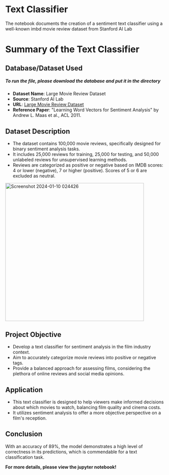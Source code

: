 # Text Classifier 
The notebook documents the creation of a sentiment text classifier using a well-known imbd movie review dataset from Stanford AI Lab

# Summary of the Text Classifier


## Database/Dataset Used
##### To run the file, please download the database and put it in the directory
- **Dataset Name**: Large Movie Review Dataset
- **Source**: Stanford AI Lab
- **URL**: [Large Movie Review Dataset](https://ai.stanford.edu/~amaas/data/sentiment/)
- **Reference Paper**: "Learning Word Vectors for Sentiment Analysis" by Andrew L. Maas et al., ACL 2011.

## Dataset Description
- The dataset contains 100,000 movie reviews, specifically designed for binary sentiment analysis tasks.
- It includes 25,000 reviews for training, 25,000 for testing, and 50,000 unlabeled reviews for unsupervised learning methods.
- Reviews are categorized as positive or negative based on IMDB scores: 4 or lower (negative), 7 or higher (positive). Scores of 5 or 6 are excluded as neutral.

<img width="435" alt="Screenshot 2024-01-10 024426" src="https://github.com/joseortega9988/Text-Classifier-/assets/77720475/e80d2747-4fa9-43fe-a8a0-74fda17ccd24">

## Project Objective
- Develop a text classifier for sentiment analysis in the film industry context.
- Aim to accurately categorize movie reviews into positive or negative tags.
- Provide a balanced approach for assessing films, considering the plethora of online reviews and social media opinions.

## Application
- This text classifier is designed to help viewers make informed decisions about which movies to watch, balancing film quality and cinema costs.
- It utilizes sentiment analysis to offer a more objective perspective on a film's reception.

## Conclusion 
With an accuracy of 89%, the model demonstrates a high level of correctness in its predictions, which is commendable for a text classification task. 

**For more details, please view the jupyter notebook!**
